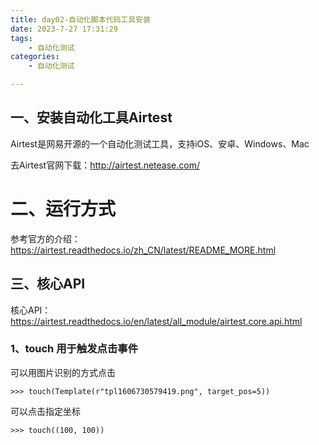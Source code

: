 ```yaml
---
title: day02-自动化脚本代码工具安装
date: 2023-7-27 17:31:29
tags: 
	- 自动化测试
categories: 
	- 自动化测试

---
```




## 一、安装自动化工具Airtest

Airtest是网易开源的一个自动化测试工具，支持iOS、安卓、Windows、Mac

去Airtest官网下载：http://airtest.netease.com/





# 二、运行方式

参考官方的介绍：https://airtest.readthedocs.io/zh_CN/latest/README_MORE.html



## 三、核心API

核心API：https://airtest.readthedocs.io/en/latest/all_module/airtest.core.api.html



### 1、touch 用于触发点击事件

可以用图片识别的方式点击

```
>>> touch(Template(r"tpl1606730579419.png", target_pos=5))
```

可以点击指定坐标

```
>>> touch((100, 100))
```




